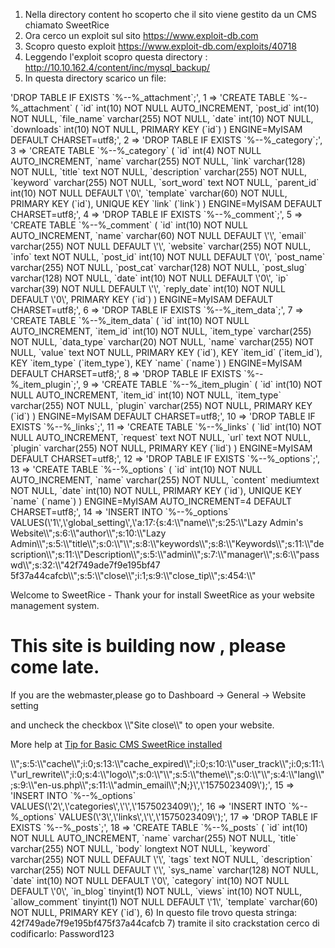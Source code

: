 1) Nella directory content ho scoperto che il sito viene gestito da un CMS chiamato SweetRice
2) Ora cerco un exploit sul sito https://www.exploit-db.com
3) Scopro questo exploit https://www.exploit-db.com/exploits/40718
4) Leggendo l'exploit scopro questa directory : http://10.10.162.4/content/inc/mysql_backup/
5) In questa directory scarico un file:
<?php return array (
  0 => 'DROP TABLE IF EXISTS `%--%_attachment`;',
  1 => 'CREATE TABLE `%--%_attachment` (
  `id` int(10) NOT NULL AUTO_INCREMENT,
  `post_id` int(10) NOT NULL,
  `file_name` varchar(255) NOT NULL,
  `date` int(10) NOT NULL,
  `downloads` int(10) NOT NULL,
  PRIMARY KEY (`id`)
) ENGINE=MyISAM DEFAULT CHARSET=utf8;',
  2 => 'DROP TABLE IF EXISTS `%--%_category`;',
  3 => 'CREATE TABLE `%--%_category` (
  `id` int(4) NOT NULL AUTO_INCREMENT,
  `name` varchar(255) NOT NULL,
  `link` varchar(128) NOT NULL,
  `title` text NOT NULL,
  `description` varchar(255) NOT NULL,
  `keyword` varchar(255) NOT NULL,
  `sort_word` text NOT NULL,
  `parent_id` int(10) NOT NULL DEFAULT \'0\',
  `template` varchar(60) NOT NULL,
  PRIMARY KEY (`id`),
  UNIQUE KEY `link` (`link`)
) ENGINE=MyISAM DEFAULT CHARSET=utf8;',
  4 => 'DROP TABLE IF EXISTS `%--%_comment`;',
  5 => 'CREATE TABLE `%--%_comment` (
  `id` int(10) NOT NULL AUTO_INCREMENT,
  `name` varchar(60) NOT NULL DEFAULT \'\',
  `email` varchar(255) NOT NULL DEFAULT \'\',
  `website` varchar(255) NOT NULL,
  `info` text NOT NULL,
  `post_id` int(10) NOT NULL DEFAULT \'0\',
  `post_name` varchar(255) NOT NULL,
  `post_cat` varchar(128) NOT NULL,
  `post_slug` varchar(128) NOT NULL,
  `date` int(10) NOT NULL DEFAULT \'0\',
  `ip` varchar(39) NOT NULL DEFAULT \'\',
  `reply_date` int(10) NOT NULL DEFAULT \'0\',
  PRIMARY KEY (`id`)
) ENGINE=MyISAM DEFAULT CHARSET=utf8;',
  6 => 'DROP TABLE IF EXISTS `%--%_item_data`;',
  7 => 'CREATE TABLE `%--%_item_data` (
  `id` int(10) NOT NULL AUTO_INCREMENT,
  `item_id` int(10) NOT NULL,
  `item_type` varchar(255) NOT NULL,
  `data_type` varchar(20) NOT NULL,
  `name` varchar(255) NOT NULL,
  `value` text NOT NULL,
  PRIMARY KEY (`id`),
  KEY `item_id` (`item_id`),
  KEY `item_type` (`item_type`),
  KEY `name` (`name`)
) ENGINE=MyISAM DEFAULT CHARSET=utf8;',
  8 => 'DROP TABLE IF EXISTS `%--%_item_plugin`;',
  9 => 'CREATE TABLE `%--%_item_plugin` (
  `id` int(10) NOT NULL AUTO_INCREMENT,
  `item_id` int(10) NOT NULL,
  `item_type` varchar(255) NOT NULL,
  `plugin` varchar(255) NOT NULL,
  PRIMARY KEY (`id`)
) ENGINE=MyISAM DEFAULT CHARSET=utf8;',
  10 => 'DROP TABLE IF EXISTS `%--%_links`;',
  11 => 'CREATE TABLE `%--%_links` (
  `lid` int(10) NOT NULL AUTO_INCREMENT,
  `request` text NOT NULL,
  `url` text NOT NULL,
  `plugin` varchar(255) NOT NULL,
  PRIMARY KEY (`lid`)
) ENGINE=MyISAM DEFAULT CHARSET=utf8;',
  12 => 'DROP TABLE IF EXISTS `%--%_options`;',
  13 => 'CREATE TABLE `%--%_options` (
  `id` int(10) NOT NULL AUTO_INCREMENT,
  `name` varchar(255) NOT NULL,
  `content` mediumtext NOT NULL,
  `date` int(10) NOT NULL,
  PRIMARY KEY (`id`),
  UNIQUE KEY `name` (`name`)
) ENGINE=MyISAM AUTO_INCREMENT=4 DEFAULT CHARSET=utf8;',
  14 => 'INSERT INTO `%--%_options` VALUES(\'1\',\'global_setting\',\'a:17:{s:4:\\"name\\";s:25:\\"Lazy Admin&#039;s Website\\";s:6:\\"author\\";s:10:\\"Lazy Admin\\";s:5:\\"title\\";s:0:\\"\\";s:8:\\"keywords\\";s:8:\\"Keywords\\";s:11:\\"description\\";s:11:\\"Description\\";s:5:\\"admin\\";s:7:\\"manager\\";s:6:\\"passwd\\";s:32:\\"42f749ade7f9e195bf47 
   5f37a44cafcb\\";s:5:\\"close\\";i:1;s:9:\\"close_tip\\";s:454:\\"<p>Welcome to SweetRice - Thank your for install SweetRice as your website management system.</p><h1>This site is building now , please come late.</h1><p>If you are the webmaster,please go to Dashboard -> General -> Website setting </p><p>and uncheck the checkbox \\"Site close\\" to open your website.</p><p>More help at <a href=\\"http://www.basic-cms.org/docs/5-things-need-to-be-done-when-SweetRice-installed/\\">Tip for Basic CMS SweetRice installed</a></p>\\";s:5:\\"cache\\";i:0;s:13:\\"cache_expired\\";i:0;s:10:\\"user_track\\";i:0;s:11:\\"url_rewrite\\";i:0;s:4:\\"logo\\";s:0:\\"\\";s:5:\\"theme\\";s:0:\\"\\";s:4:\\"lang\\";s:9:\\"en-us.php\\";s:11:\\"admin_email\\";N;}\',\'1575023409\');',
  15 => 'INSERT INTO `%--%_options` VALUES(\'2\',\'categories\',\'\',\'1575023409\');',
  16 => 'INSERT INTO `%--%_options` VALUES(\'3\',\'links\',\'\',\'1575023409\');',
  17 => 'DROP TABLE IF EXISTS `%--%_posts`;',
  18 => 'CREATE TABLE `%--%_posts` (
  `id` int(10) NOT NULL AUTO_INCREMENT,
  `name` varchar(255) NOT NULL,
  `title` varchar(255) NOT NULL,
  `body` longtext NOT NULL,
  `keyword` varchar(255) NOT NULL DEFAULT \'\',
  `tags` text NOT NULL,
  `description` varchar(255) NOT NULL DEFAULT \'\',
  `sys_name` varchar(128) NOT NULL,
  `date` int(10) NOT NULL DEFAULT \'0\',
  `category` int(10) NOT NULL DEFAULT \'0\',
  `in_blog` tinyint(1) NOT NULL,
  `views` int(10) NOT NULL,
  `allow_comment` tinyint(1) NOT NULL DEFAULT \'1\',
  `template` varchar(60) NOT NULL,
  PRIMARY KEY (`id`),

6) In questo file trovo questa stringa: 42f749ade7f9e195bf475f37a44cafcb 
7) tramite il sito crackstation cerco di codificarlo:  Password123